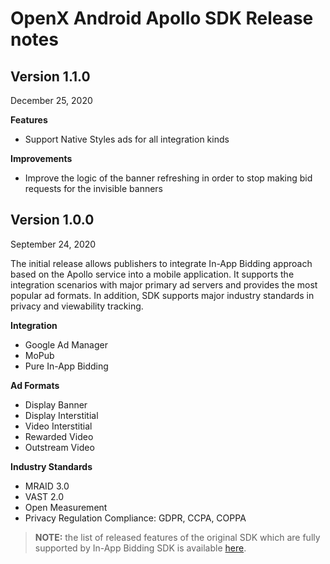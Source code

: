 # OpenX Android Apollo SDK Release notes

## Version 1.1.0

December 25, 2020

**Features**

- Support Native Styles ads for all integration kinds

**Improvements**

- Improve the logic of the banner refreshing in order to stop making bid requests for the invisible banners

## Version 1.0.0

September 24, 2020

The initial release allows publishers to integrate In-App Bidding approach based on the Apollo service into a mobile application. It supports the integration scenarios with major primary ad servers and provides the most popular ad formats. In addition, SDK supports major industry standards in privacy and viewability tracking.

**Integration**

- Google Ad Manager
- MoPub
- Pure In-App Bidding

**Ad Formats**

- Display Banner
- Display Interstitial
- Video Interstitial
- Rewarded Video
- Outstream Video

**Industry Standards**

-  MRAID 3.0 
-  VAST 2.0
-  Open Measurement
-  Privacy Regulation Compliance: GDPR, CCPA, COPPA



> **NOTE:** the list of released features of the original SDK which are fully supported by In-App Bidding SDK is available [here](../legacy-sdk/android-sdk-info/rn-android-sdk-main.md).